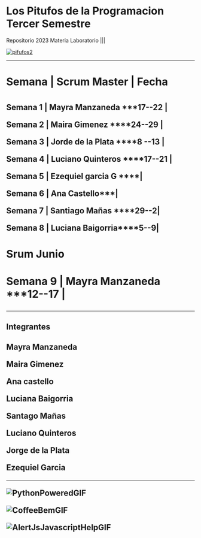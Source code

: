 # Los Pitufos de la Programacion Tercer Semestre
Repositorio 2023 Materia Laboratorio |||



<div img>
<a href='https://postimages.org/' target='_blank'><img src='https://i.postimg.cc/cCM4pQH1/pifufos2.gif' border='0' alt='pifufos2'/></a>
</div>







___________________________________________________________________________________________________________________________________________________


<H1>Semana |  Scrum Master | Fecha <H1>
<h2>  
 
Semana 1 |   Mayra Manzaneda  ***17--22  |
   
Semana 2 |   Maira Gimenez  ****24--29   |
   
Semana 3 | Jorde de la Plata  ****8 --13 |
   
Semana 4 | Luciano Quinteros ****17--21  |
   
Semana 5 | Ezequiel garcia G  ****|
   
Semana 6 | Ana Castello***|
   
Semana 7 | Santiago Mañas ****29--2|
   
Semana 8 | Luciana Baigorria****5--9|
  
  <h1> Srum Junio <h1>
    
Semana 9 | Mayra Manzaneda ***12--17 |  
  
    
   _______________________________________________________________________________________________________________________________________________________________ 

<h2>Integrantes<h2>
 
   Mayra Manzaneda
   
   Maira Gimenez
   
   Ana castello
   
   Luciana Baigorria
   
   Santago Mañas
   
   Luciano Quinteros
   
   Jorge de la Plata
   
   Ezequiel Garcia
__________________________________________________________________________________________________________________________________________________________
  
  ![PythonPoweredGIF](https://github.com/CodeSystem2022/Los-Pitufos_Tercer_Semestre/assets/92487756/badc3633-d08a-4421-b2de-404112519041)
  
![CoffeeBemGIF](https://github.com/CodeSystem2022/Los-Pitufos_Tercer_Semestre/assets/92487756/fea91a66-da52-4958-ae1d-a549e1f573de)

 ![AlertJsJavascriptHelpGIF](https://github.com/CodeSystem2022/Los-Pitufos_Tercer_Semestre/assets/92487756/1f37c023-d94f-4671-bb9c-3d75f0fee4f2)
                                                                                                                     





